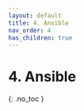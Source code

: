 ```yaml
---
layout: default
title: 4. Ansible
nav_order: 4
has_children: true
---
```


# 4. Ansible

{: .no_toc }